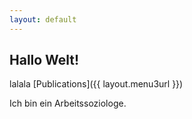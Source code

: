 ```yaml
---
layout: default
---
```


## Hallo Welt!

lalala [Publications]({{ layout.menu3url }})

Ich bin ein Arbeitssoziologe.

